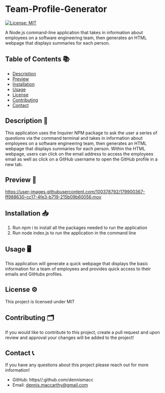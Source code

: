 # Team-Profile-Generator
[![License: MIT](https://img.shields.io/badge/License-MIT-yellow.svg)](https://opensource.org/licenses/MIT)

A Node.js command-line application that takes in information about employees on a software engineering team, then generates an HTML webpage that displays summaries for each person. 

## Table of Contents 📚  
  - [Description](#description)
  - [Preview](#preview)
  - [Installation](#installation)
  - [Usage](#usage)
  - [License](#license)
  - [Contributing](#contributing)
  - [Contact](#contact)

## Description 📝
This application uses the Inquirer NPM package to ask the user a series of questions via the command terminal and takes in information about employees on a software engineering team, then generates an HTML webpage that displays summaries for each person. Within the HTML webpage, users can click on the email address to access the employees email as well as click on a GitHub username to open the GitHub profile in a new tab.

## Preview 📸
https://user-images.githubusercontent.com/100378792/179900367-ff988630-cc17-4fe3-b719-215b09b60056.mov



## Installation 📥
1. Run npm i to install all the packages needed to run the application
2. Run node index.js to run the application in the command line


## Usage 🖥
This application will generate a quick webpage that displays the basic information for a team of employees and provides quick access to their emails and GitHubs profiles. 


## License ⚙️
 This project is licensed under MIT


## Contributing 🗂
 If you would like to contribute to this project, create a pull request and upon review and approval your changes will be added to the project!


## Contact 📞
 If you have any questions about this project please reach out for more information!
  - GitHub: https//:github.com/dennismacc
  - Email: dennis.maccarthy@gmail.com
    

